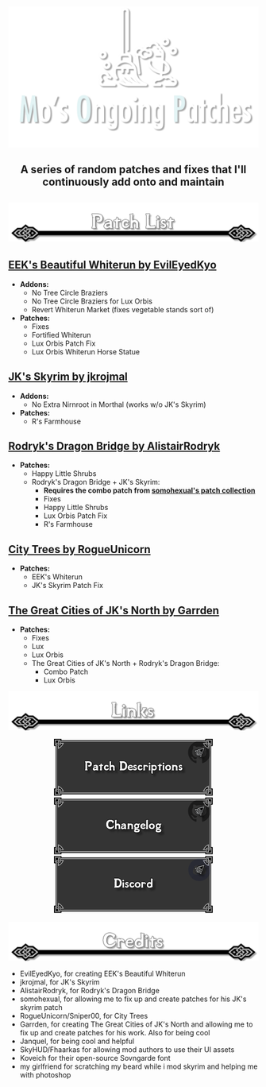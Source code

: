 <p align="center"><img src="https://raw.githubusercontent.com/mosharky/Ongoing-Patches/main/Media/logo.png"></p>

<h2 align="center">A series of random patches and fixes that I'll continuously add onto and maintain<h2>

<p align="center"><img src="https://raw.githubusercontent.com/mosharky/Ongoing-Patches/main/Media/patches.png"></p>




## **[EEK's Beautiful Whiterun by EvilEyedKyo](https://www.nexusmods.com/skyrimspecialedition/mods/15820)**
- **Addons:**
  - No Tree Circle Braziers
  - No Tree Circle Braziers for Lux Orbis
  - Revert Whiterun Market (fixes vegetable stands sort of)
- **Patches:**
  - Fixes
  - Fortified Whiterun
  - Lux Orbis Patch Fix
  - Lux Orbis Whiterun Horse Statue
## **[JK's Skyrim by jkrojmal](https://www.nexusmods.com/skyrimspecialedition/mods/6289)**
- **Addons:**
  - No Extra Nirnroot in Morthal (works w/o JK's Skyrim)
- **Patches:**
  - R's Farmhouse
## **[Rodryk's Dragon Bridge by AlistairRodryk](https://www.nexusmods.com/skyrimspecialedition/mods/42510)**
- **Patches:**
  - Happy Little Shrubs
  - Rodryk's Dragon Bridge + JK's Skyrim:
    - **Requires the combo patch from [somohexual's patch collection](https://www.nexusmods.com/skyrimspecialedition/mods/50408)**
    - Fixes
    - Happy Little Shrubs
    - Lux Orbis Patch Fix
    - R's Farmhouse
## **[City Trees by RogueUnicorn](https://www.nexusmods.com/skyrimspecialedition/mods/35546)**
- **Patches:**
  - EEK's Whiterun
  - JK's Skyrim Patch Fix
## **[The Great Cities of JK's North by Garrden](https://www.nexusmods.com/skyrimspecialedition/mods/81042)**
- **Patches:**
  - Fixes
  - Lux
  - Lux Orbis
  - The Great Cities of JK's North + Rodryk's Dragon Bridge:
    - Combo Patch
    - Lux Orbis



<p align="center"><img src="https://raw.githubusercontent.com/mosharky/Ongoing-Patches/main/Media/links_divider.png"></p>



<p align="center">
  <a href="https://github.com/mosharky/Ongoing-Patches/wiki"><img src="https://raw.githubusercontent.com/mosharky/Ongoing-Patches/main/Media/patch_descriptions.png" width=320/></a>
  <a href="https://github.com/mosharky/Ongoing-Patches/blob/main/CHANGELOG.md"><img src="https://raw.githubusercontent.com/mosharky/Ongoing-Patches/main/Media/changelog.png" width=320/></a>
  <a href="https://discord.gg/4fcsmF2VHK"><img src="https://raw.githubusercontent.com/mosharky/Ongoing-Patches/main/Media/discord.png" width=320/></a>
</p>



<p align="center"><img src="https://raw.githubusercontent.com/mosharky/Ongoing-Patches/main/Media/credits.png"></p>

- EvilEyedKyo, for creating EEK's Beautiful Whiterun
- jkrojmal, for JK's Skyrim
- AlistairRodryk, for Rodryk's Dragon Bridge
- somohexual, for allowing me to fix up and create patches for his JK's skyrim patch
- RogueUnicorn/Sniper00, for City Trees
- Garrden, for creating The Great Cities of JK's North and allowing me to fix up and create patches for his work. Also for being cool
- Janquel, for being cool and helpful
- SkyHUD/Fhaarkas for allowing mod authors to use their UI assets
- Koveich for their open-source Sovngarde font
- my girlfriend for scratching my beard while i mod skyrim and helping me with photoshop
